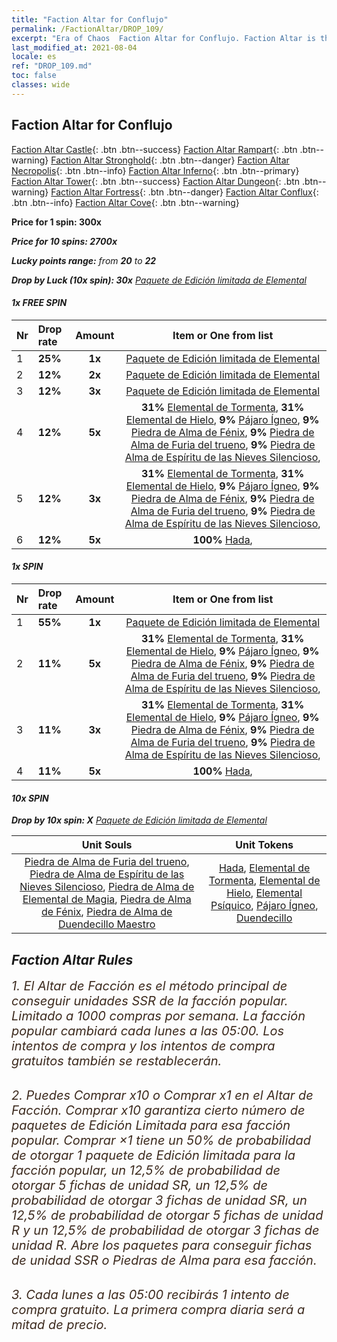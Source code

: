 ```yaml
---
title: "Faction Altar for Conflujo"
permalink: /FactionAltar/DROP_109/
excerpt: "Era of Chaos  Faction Altar for Conflujo. Faction Altar is the primary method for obtaining SSR units from the popular faction. Limited to 1,000 purchases each week. The popular faction changes at 05:00 every Monday. Purchase attempts and free purchase attempts will also reset then."
last_modified_at: 2021-08-04
locale: es
ref: "DROP_109.md"
toc: false
classes: wide
---
```


##  Faction Altar for **Conflujo**

  [Faction Altar Castle](/es/FactionAltar/DROP_101/){: .btn .btn--success} [Faction Altar Rampart](/es/FactionAltar/DROP_102/){: .btn .btn--warning} [Faction Altar Stronghold](/es/FactionAltar/DROP_103/){: .btn .btn--danger} [Faction Altar Necropolis](/es/FactionAltar/DROP_104/){: .btn .btn--info} [Faction Altar Inferno](/es/FactionAltar/DROP_105/){: .btn .btn--primary} [Faction Altar Tower](/es/FactionAltar/DROP_106/){: .btn .btn--success} [Faction Altar Dungeon](/es/FactionAltar/DROP_107/){: .btn .btn--warning} [Faction Altar Fortress](/es/FactionAltar/DROP_108/){: .btn .btn--danger} [Faction Altar Conflux](/es/FactionAltar/DROP_109/){: .btn .btn--info} [Faction Altar Cove](/es/FactionAltar/DROP_112/){: .btn .btn--warning} 

  **Price for 1 spin: 300x** <i class="fas fa-gem"/>

  **Price for 10 spins: 2700x** <i class="fas fa-gem"/>

  **Lucky points range:** from **20** to **22**

  **Drop by Luck (10x spin): 30x** [Paquete de Edición limitada de Elemental](/ItemsES/con_2141/)

####  1x FREE SPIN 

  |    Nr    |  Drop rate  |  Amount   |   Item or One from list  |
  |:---------|:------------|:---------:|:------------------------:|
  | 1 | **25%** | **1x** | [Paquete de Edición limitada de Elemental](/ItemsES/con_2141/) |
  | 2 | **12%** | **2x** | [Paquete de Edición limitada de Elemental](/ItemsES/con_2141/) |
  | 3 | **12%** | **3x** | [Paquete de Edición limitada de Elemental](/ItemsES/con_2141/) |
  | 4 | **12%** | **5x** |  **31%** [Elemental de Tormenta](/ItemsES/unt_263/),  **31%** [Elemental de Hielo](/ItemsES/unt_264/),  **9%** [Pájaro Ígneo](/ItemsES/unt_268/),  **9%** [Piedra de Alma de Fénix](/ItemsES/unt_348/),  **9%** [Piedra de Alma de Furia del trueno](/ItemsES/unt_344/),  **9%** [Piedra de Alma de Espíritu de las Nieves Silencioso](/ItemsES/unt_345/),  |
  | 5 | **12%** | **3x** |  **31%** [Elemental de Tormenta](/ItemsES/unt_263/),  **31%** [Elemental de Hielo](/ItemsES/unt_264/),  **9%** [Pájaro Ígneo](/ItemsES/unt_268/),  **9%** [Piedra de Alma de Fénix](/ItemsES/unt_348/),  **9%** [Piedra de Alma de Furia del trueno](/ItemsES/unt_344/),  **9%** [Piedra de Alma de Espíritu de las Nieves Silencioso](/ItemsES/unt_345/),  |
  | 6 | **12%** | **5x** |  **100%** [Hada](/ItemsES/unt_262/),  |


####  1x SPIN 

  |    Nr    |  Drop rate  |  Amount   |   Item or One from list  |
  |:---------|:------------|:---------:|:------------------------:|
  | 1 | **55%** | **1x** | [Paquete de Edición limitada de Elemental](/ItemsES/con_2141/) |
  | 2 | **11%** | **5x** |  **31%** [Elemental de Tormenta](/ItemsES/unt_263/),  **31%** [Elemental de Hielo](/ItemsES/unt_264/),  **9%** [Pájaro Ígneo](/ItemsES/unt_268/),  **9%** [Piedra de Alma de Fénix](/ItemsES/unt_348/),  **9%** [Piedra de Alma de Furia del trueno](/ItemsES/unt_344/),  **9%** [Piedra de Alma de Espíritu de las Nieves Silencioso](/ItemsES/unt_345/),  |
  | 3 | **11%** | **3x** |  **31%** [Elemental de Tormenta](/ItemsES/unt_263/),  **31%** [Elemental de Hielo](/ItemsES/unt_264/),  **9%** [Pájaro Ígneo](/ItemsES/unt_268/),  **9%** [Piedra de Alma de Fénix](/ItemsES/unt_348/),  **9%** [Piedra de Alma de Furia del trueno](/ItemsES/unt_344/),  **9%** [Piedra de Alma de Espíritu de las Nieves Silencioso](/ItemsES/unt_345/),  |
  | 4 | **11%** | **5x** |  **100%** [Hada](/ItemsES/unt_262/),  |


####  10x SPIN 

  **Drop by 10x spin: X** [Paquete de Edición limitada de Elemental](/ItemsES/con_2141/)

  |    Unit Souls    |  Unit Tokens  |
  |:----------------:|:-------------:|
  | [Piedra de Alma de Furia del trueno](/ItemsES/unt_344/), [Piedra de Alma de Espíritu de las Nieves Silencioso](/ItemsES/unt_345/), [Piedra de Alma de Elemental de Magia](/ItemsES/unt_347/), [Piedra de Alma de Fénix](/ItemsES/unt_348/), [Piedra de Alma de Duendecillo Maestro](/ItemsES/unt_349/) | [Hada](/ItemsES/unt_262/), [Elemental de Tormenta](/ItemsES/unt_263/), [Elemental de Hielo](/ItemsES/unt_264/), [Elemental Psíquico](/ItemsES/unt_267/), [Pájaro Ígneo](/ItemsES/unt_268/), [Duendecillo](/ItemsES/unt_270/) |



## Faction Altar Rules

  <span style="color: #3c2a1e;font-size:20px">1. El Altar de Facción es el método principal de conseguir unidades SSR de la facción popular. Limitado a 1000 compras por semana. La facción popular cambiará cada lunes a las 05:00. Los intentos de compra y los intentos de compra gratuitos también se restablecerán. </span><br/>

<br/>  <span style="color: #3c2a1e;font-size:20px">2. Puedes Comprar x10 o Comprar x1 en el Altar de Facción. Comprar x10 garantiza cierto número de paquetes de Edición Limitada para esa facción popular. Comprar ×1 tiene un 50% de probabilidad de otorgar 1 paquete de Edición limitada para la facción popular, un 12,5% de probabilidad de otorgar 5 fichas de unidad SR, un 12,5% de probabilidad de otorgar 3 fichas de unidad SR, un 12,5% de probabilidad de otorgar 5 fichas de unidad R y un 12,5% de probabilidad de otorgar 3 fichas de unidad R. Abre los paquetes para conseguir fichas de unidad SSR o Piedras de Alma para esa facción.</span>

<br/>  <span style="color: #3c2a1e;font-size:20px">3. Cada lunes a las 05:00 recibirás 1 intento de compra gratuito. La primera compra diaria será a mitad de precio.</span><br/>

<br/>